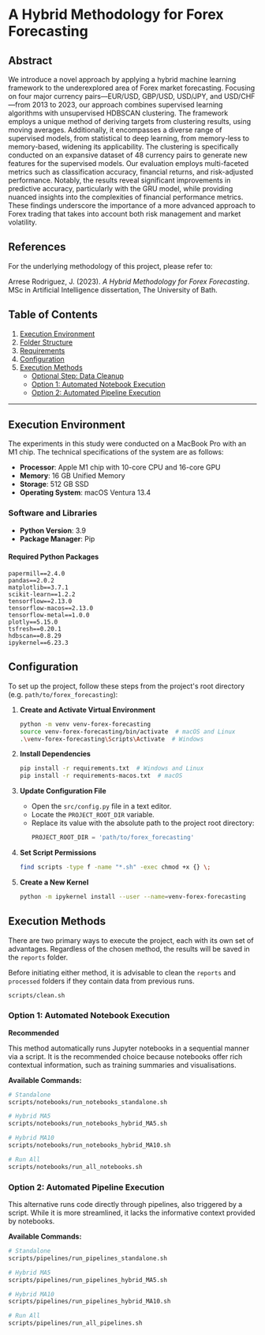 # A Hybrid Methodology for Forex Forecasting

## Abstract
We introduce a novel approach by applying a hybrid machine learning framework to the underexplored area of Forex market 
forecasting. Focusing on four major currency pairs—EUR/USD, GBP/USD, USD/JPY, and USD/CHF—from 2013 to 2023, our approach 
combines supervised learning algorithms with unsupervised HDBSCAN clustering. The framework employs a unique method of 
deriving targets from clustering results, using moving averages. Additionally, it encompasses a diverse range of supervised
models, from statistical to deep learning, from memory-less to memory-based, widening its applicability. The clustering 
is specifically conducted on an expansive dataset of 48 currency pairs to generate new features for the supervised models. 
Our evaluation employs multi-faceted metrics such as classification accuracy, financial returns, and risk-adjusted 
performance. Notably, the results reveal significant improvements in predictive accuracy, particularly with the GRU model,
while providing nuanced insights into the complexities of financial performance metrics. These findings underscore the 
importance of a more advanced approach to Forex trading that takes into account both risk management and market volatility.

## References

For the underlying methodology of this project, please refer to:

Arrese Rodriguez, J. (2023). *A Hybrid Methodology for Forex Forecasting*. MSc in Artificial Intelligence dissertation, The University of Bath.


## Table of Contents
1. [Execution Environment](#execution-environment)
1. [Folder Structure](#folder-structure)
2. [Requirements](#requirements)
3. [Configuration](#configuration)
4. [Execution Methods](#execution-methods)
   - [Optional Step: Data Cleanup](#preliminary-step)
   - [Option 1: Automated Notebook Execution](#execute-notebooks)
   - [Option 2: Automated Pipeline Execution](#execute-pipelines)

---

## Execution Environment <a name="execution-environment"></a>

The experiments in this study were conducted on a MacBook Pro with an M1 chip. The technical specifications of the system are as follows:

- **Processor**: Apple M1 chip with 10-core CPU and 16-core GPU
- **Memory**: 16 GB Unified Memory
- **Storage**: 512 GB SSD
- **Operating System**: macOS Ventura 13.4

### Software and Libraries

- **Python Version**: 3.9
- **Package Manager**: Pip

#### Required Python Packages

```
papermill==2.4.0
pandas==2.0.2
matplotlib==3.7.1
scikit-learn==1.2.2
tensorflow==2.13.0
tensorflow-macos==2.13.0
tensorflow-metal==1.0.0
plotly==5.15.0
tsfresh==0.20.1
hdbscan==0.8.29
ipykernel==6.23.3
```

## Configuration <a name="configuration"></a>
To set up the project, follow these steps from the project's root directory (e.g. `path/to/forex_forecasting`):

1. **Create and Activate Virtual Environment**
    ```bash
    python -m venv venv-forex-forecasting
    source venv-forex-forecasting/bin/activate  # macOS and Linux
    .\venv-forex-forecasting\Scripts\Activate  # Windows
    ```

2. **Install Dependencies**
    ```bash
    pip install -r requirements.txt  # Windows and Linux
    pip install -r requirements-macos.txt  # macOS
    ```

3. **Update Configuration File**
    - Open the `src/config.py` file in a text editor.
    - Locate the `PROJECT_ROOT_DIR` variable.
    - Replace its value with the absolute path to the project root directory:
        ```python
        PROJECT_ROOT_DIR = 'path/to/forex_forecasting'
        ```

4. **Set Script Permissions**
    ```bash
    find scripts -type f -name "*.sh" -exec chmod +x {} \;
    ```
   
5. **Create a New Kernel**
    ```bash
    python -m ipykernel install --user --name=venv-forex-forecasting
    ```

## Execution Methods <a name="execution-methods"></a>

There are two primary ways to execute the project, each with its own set of advantages. Regardless of the chosen method,
the results will be saved in the `reports` folder.

Before initiating either method, it is advisable to clean the `reports` and `processed` folders if they contain data from previous runs.
```bash
scripts/clean.sh
```
### Option 1: Automated Notebook Execution <a name="execute-notebooks"></a>

**Recommended**

This method automatically runs Jupyter notebooks in a sequential manner via a script. It is the recommended choice because notebooks offer rich contextual information, such as training summaries and visualisations. 

**Available Commands:**

```bash
# Standalone
scripts/notebooks/run_notebooks_standalone.sh

# Hybrid MA5
scripts/notebooks/run_notebooks_hybrid_MA5.sh

# Hybrid MA10
scripts/notebooks/run_notebooks_hybrid_MA10.sh

# Run All
scripts/notebooks/run_all_notebooks.sh
```

### Option 2: Automated Pipeline Execution <a name="execute-pipelines"></a>

This alternative runs code directly through pipelines, also triggered by a script. While it is more streamlined, it lacks the informative context provided by notebooks.

**Available Commands:**

```bash
# Standalone
scripts/pipelines/run_pipelines_standalone.sh

# Hybrid MA5
scripts/pipelines/run_pipelines_hybrid_MA5.sh

# Hybrid MA10
scripts/pipelines/run_pipelines_hybrid_MA10.sh

# Run All
scripts/pipelines/run_all_pipelines.sh
```

